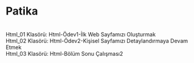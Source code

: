 # Patika
<br>
Html_01 Klasörü: Html-Ödev1-İlk Web Sayfamızı Oluşturmak
<br>
Html_02 Klasörü: Html-Ödev2-Kişisel Sayfamızı Detaylandırmaya Devam Etmek
<br>
Html_03 Klasörü: Html-Bölüm Sonu Çalışması2
